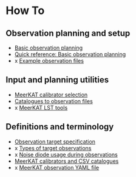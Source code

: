 # How To
## Observation planning and setup
* [Basic observation planning](https://github.com/ska-sa/astrokat/wiki/Basic-observation-planning)
* [Quick reference: Basic observation planning](https://github.com/ska-sa/astrokat/wiki/Quick-reference:-Basic-observation-planning)
* x [Example observation files](https://github.com/ska-sa/astrokat/wiki/Example-observation-files)

## Input and planning utilities
* [MeerKAT calibrator selection](https://github.com/ska-sa/astrokat/wiki/MeerKAT-calibrator-selection)
* [Catalogues to observation files](https://github.com/ska-sa/astrokat/wiki/Catalogues-to-observation-files)
* x [MeerKAT LST tools](https://github.com/ska-sa/astrokat/wiki/MeerKAT-LST-tools)

## Definitions and terminology
* [Observation target specification](https://github.com/ska-sa/astrokat/wiki/Observation-target-specification)
* x [Types of target observations](https://github.com/ska-sa/astrokat/wiki/Types-of-target-observations)
* x [Noise diode usage during observations](https://github.com/ska-sa/astrokat/wiki/Noise-diode-usage-during-observations)
* [MeerKAT calibrators and CSV catalogues](https://github.com/ska-sa/astrokat/wiki/MeerKAT-calibrators-and-CSV-catalogues)
* x [MeerKAT observation YAML file](https://github.com/ska-sa/astrokat/wiki/Observation-file)
